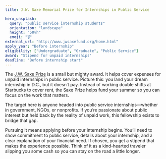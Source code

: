 ```yaml
---
title: J.W. Saxe Memorial Prize for Internships in Public Service

hero_unsplash:
  query: "public service internship students"
  orientation: "landscape"
  height: "50vh"
  emoji: "🎖️"
external_url: "http://www.jwsaxefund.org/home.html"
apply_year: "Before internship"
eligibility: ["Undergraduate", "Graduate", "Public Service"]
award: "Stipend for unpaid internships"
deadline: "Before internship start"
---
```


The [J.W. Saxe Prize](http://www.jwsaxefund.org/home.html) is a small but mighty award. It helps cover expenses for unpaid internships in public service. Picture this: you land your dream internship in D.C., but it doesn’t pay. Instead of working double shifts at Starbucks to cover rent, the Saxe Prize helps fund your summer so you can focus on the work that matters.

The target here is anyone headed into public service internships—whether in government, NGOs, or nonprofits. If you’re passionate about public interest but held back by the reality of unpaid work, this fellowship exists to bridge that gap.

Pursuing it means applying before your internship begins. You’ll need to show commitment to public service, details about your internship, and a clear explanation of your financial need. If chosen, you get a stipend that makes the experience possible. Think of it as a kind-hearted traveler slipping you some cash so you can stay on the road a little longer.